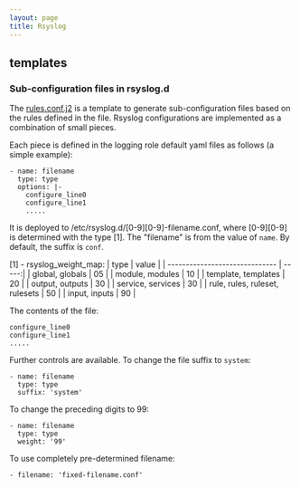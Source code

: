```yaml
---
layout: page
title: Rsyslog
---
```


## templates

### Sub-configuration files in rsyslog.d

The [rules.conf.j2](../roles/rsyslog/templates/rules.conf.j2) is a template to generate
sub-configuration files based on the rules defined in the file.  Rsyslog configurations are implemented
as a combination of small pieces.

Each piece is defined in the logging role default yaml files as follows (a simple example):
```
- name: filename
  type: type
  options: |-
    configure_line0
    configure_line1
    .....
```

It is deployed to /etc/rsyslog.d/[0-9][0-9]-filename.conf, where [0-9][0-9] is determined with the type [1].  The "filename" is from the value of `name`.  By default, the suffix is `conf`.

[1] - rsyslog_weight_map:
| type                           | value |
| ------------------------------ | -----:|
| global, globals                | 05    |
| module, modules                | 10    |
| template, templates            | 20    |
| output, outputs                | 30    |
| service, services              | 30    |
| rule, rules, ruleset, rulesets | 50    |
| input, inputs                  | 90    |

The contents of the file:
```
configure_line0
configure_line1
.....
```

Further controls are available.
To change the file suffix to `system`:
```
- name: filename
  type: type
  suffix: 'system'
```
To change the preceding digits to 99:
```
- name: filename
  type: type
  weight: '99'
```
To use completely pre-determined filename:
```
- filename: 'fixed-filename.conf'
```
